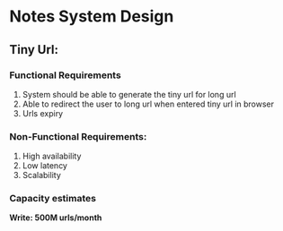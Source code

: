 # Notes System Design

## Tiny Url:
### Functional Requirements 
1. System should be able to generate the tiny url for long url
2. Able to redirect the user to long url when entered tiny url in browser
3. Urls expiry

### Non-Functional Requirements:
1. High availability
2. Low latency
3. Scalability

### Capacity estimates
**Write:  500M urls/month**










